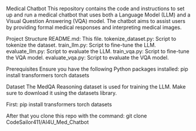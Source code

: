 Medical Chatbot
This repository contains the code and instructions to set up and run a medical chatbot that uses both a Language Model (LLM) and a Visual Question Answering (VQA) model. 
The chatbot aims to assist users by providing formal medical responses and interpreting medical images.

Project Structure
README.md: This file.
tokenize_dataset.py: Script to tokenize the dataset.
train_llm.py: Script to fine-tune the LLM.
evaluate_llm.py: Script to evaluate the LLM.
train_vqa.py: Script to fine-tune the VQA model.
evaluate_vqa.py: Script to evaluate the VQA model.

Prerequisites
Ensure you have the following Python packages installed:
pip install transformers torch datasets

Dataset
The MedQA Reasoning dataset is used for training the LLM. Make sure to download it using the datasets library.

First:
pip install transformers torch datasets

After that you clone this repo with the command:
git clone CodeSailor411/AI4U_Med_Chatbot
